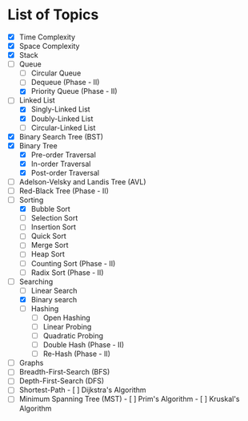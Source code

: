 # List of Topics

- [x] Time Complexity
- [x] Space Complexity
- [x] Stack
- [ ] Queue
  - [ ] Circular Queue
  - [ ] Dequeue (Phase - II)
  - [x] Priority Queue (Phase - II)
- [ ] Linked List
  - [x] Singly-Linked List
  - [x] Doubly-Linked List
  - [ ] Circular-Linked List
- [x] Binary Search Tree (BST)
- [x] Binary Tree
  - [x] Pre-order Traversal
  - [x] In-order Traversal
  - [x] Post-order Traversal
- [ ] Adelson-Velsky and Landis Tree (AVL)
- [ ] Red-Black Tree (Phase - II)
- [ ] Sorting
  - [x] Bubble Sort
  - [ ] Selection Sort
  - [ ] Insertion Sort
  - [ ] Quick Sort
  - [ ] Merge Sort
  - [ ] Heap Sort
  - [ ] Counting Sort (Phase - II)
  - [ ] Radix Sort (Phase - II)
- [ ] Searching
  - [ ] Linear Search
  - [x] Binary search
  - [ ] Hashing
    - [ ] Open Hashing
    - [ ] Linear Probing
    - [ ] Quadratic Probing
    - [ ] Double Hash (Phase - II)
    - [ ] Re-Hash (Phase - II)
- [ ]  Graphs
  - [ ]  Breadth-First-Search (BFS)
  - [ ]  Depth-First-Search (DFS)
  - [ ]  Shortest-Path
    - [ ]  Dijkstra's Algorithm
  - [ ]  Minimum Spanning Tree (MST)
    - [ ]  Prim's Algorithm
    - [ ]  Kruskal's Algorithm
